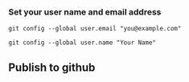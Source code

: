 ### Set your user name and email address
  
    git config --global user.email "you@example.com"
  
    git config --global user.name "Your Name"
  
  
  ## Publish to github

